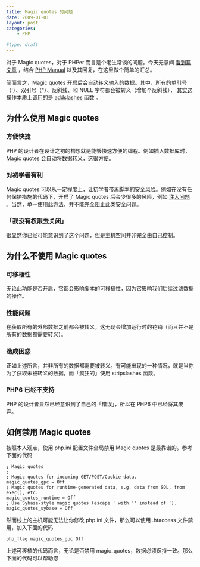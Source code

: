 ```yaml
---
title: Magic quotes 的问题
date: 2009-01-01
layout: post
categories:
    - PHP

#type: draft
---
```


对于 Magic quotes，对于 PHPer 而言是个老生常谈的问题。今天无意间 [看到篇文章](http://www.michiknows.com/2006/11/15/i-hate-magic-quotes/) ，结合 [PHP Manual](http://cn.php.net/magic_quotes)  以及其回复，在这里做个简单的汇总。

简而言之，Magic quotes 开启后会自动转义输入的数据。其中，所有的单引号（'）、双引号（\"）、反斜线、和 NULL 字符都会被转义（增加个反斜线）， [其实这操作本质上调用的是 addslashes 函数](http://cn.php.net/manual/en/security.magicquotes.php#54837) 。


## 为什么使用 Magic quotes


### 方便快捷

PHP 的设计者在设计之初的构想就是能够快速方便的编程。例如插入数据库时，Magic quotes 会自动将数据转义，这很方便。


### 对初学者有利

Magic quotes 可以从一定程度上，让初学者带离脚本的安全风险。例如在没有任何保护措施的代码下，开启了 Magic quotes 后会少很多的风险，例如 [注入问题](http://en.wikipedia.org/wiki/Category:Injection_exploits) 。当然，单一使用此方法，并不能完全阻止此类安全问题。


### 「我没有权限去关闭」

很显然你已经可能意识到了这个问题，但是主机空间并非完全由自己控制。


## 为什么不使用 Magic quotes


### 可移植性

无论此功能是否开启，它都会影响脚本的可移植性，因为它影响我们后续过滤数据的操作。


### 性能问题

在获取所有的外部数据之前都会被转义，这无疑会增加运行时的花销（而且并不是所有的数据都需要转义）。


### 造成困惑

正如上述所言，并非所有的数据都需要被转义。有可能出现的一种情况，就是当你为了获取未被转义的数据，而「疯狂的」使用 stripslashes 函数。


### PHP6 已经不支持

PHP 的设计者显然已经意识到了自己的「错误」，所以在 PHP6 中已经将其废弃。


## 如何禁用 Magic quotes

按照本人观点，使用 php.ini 配置文件全局禁用 Magic quotes 是最靠谱的。参考下面的代码

```
; Magic quotes
;
; Magic quotes for incoming GET/POST/Cookie data.
magic_quotes_gpc = Off
; Magic quotes for runtime-generated data, e.g. data from SQL, from exec(), etc.
magic_quotes_runtime = Off
; Use Sybase-style magic quotes (escape ' with '' instead of ').
magic_quotes_sybase = Off
```

然而线上的主机可能无法让你修改 php.ini 文件，那么可以使用 .htaccess 文件禁用，加入下面的代码

    php_flag magic_quotes_gpc Off

上述可移植的代码而言，无论是否禁用 magic_quotes，数据必须保持一致。那么下面的代码可以帮助您

<pre><?php
if (get_magic_quotes_gpc()) {
    function stripslashes_deep($value) {
        $value = is_array($value) ?
            array_map('stripslashes_deep', $value) :
            stripslashes($value);
        return $value;
    }

    $_GET     = array_map('stripslashes_deep', $_GET);
    $_POST    = array_map('stripslashes_deep', $_POST);
    $_COOKIE  = array_map('stripslashes_deep', $_COOKIE);
    $_REQUEST = array_map('stripslashes_deep', $_REQUEST);
}</pre>
